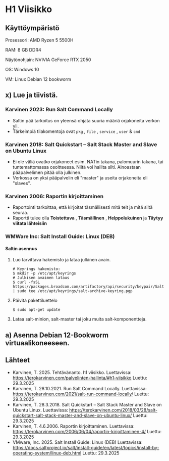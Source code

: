 # H1 Viisikko

## Käyttöympäristö

Prosessori: AMD Ryzen 5 5500H

RAM: 8 GB DDR4

Näytönohjain: NVIVIA GeForce RTX 2050

OS: Windows 10

VM: Linux Debian 12 bookworm

## x) Lue ja tiivistä. 

### Karvinen 2023: Run Salt Command Locally 

- Saltin pää tarkoitus on yleensä ohjata suuria määriä orjakoneita verkon yli.
- Tärkeimpiä tilakomentoja ovat `pkg` , `file` , `service` , `user` & `cmd`

### Karvinen 2018: Salt Quickstart – Salt Stack Master and Slave on Ubuntu Linux 

- Ei ole väliä ovatko orjakoneet esim. NATin takana, palomuurin takana, tai tuntemattomassa osoitteessa. Niitä voi hallita silti. Ainoastaan pääpalvelimen pitää olla julkinen.
- Verkossa on yksi pääpalvelin eli "master" ja useita orjakoneita eli "slaves".

### Karvinen 2006: Raportin kirjoittaminen 

- Raportointi tarkoittaa, että kirjoitat täsmällisesti mitä teit ja mitä siitä seuraa.
- Raportti tulee olla **Toistettava** , **Täsmällinen** , **Helppolukuinen** ja **Täytyy viitata lähteisiin**

### WMWare Inc: Salt Install Guide: Linux (DEB)

#### Saltin asennus

  1. Luo tarvittava hakemisto ja lataa julkinen avain.

         # Keyrings hakemisto:
         $ mkdir -p /etc/apt/keyrings
         # Julkisen avaimen lataus
         $ curl -fsSL https://packages.broadcom.com/artifactory/api/security/keypair/SaltProjectKey/public | sudo tee /etc/apt/keyrings/salt-archive-keyring.pgp

  2. Päivitä pakettiluettelo

         $ sudo apt-get update

  3. Lataa salt-minion, salt-master tai joku muita salt-komponentteja.

## a) Asenna Debian 12-Bookworm virtuaalikoneeseen. 



## Lähteet

- Karvinen, T. 2025. Tehtävänanto. h1 viisikko. Luettavissa: https://terokarvinen.com/palvelinten-hallinta/#h1-viisikko Luettu: 29.3.2025
- Karvinen, T. 28.10.2021. Run Salt Command Locally. Luettavissa: https://terokarvinen.com/2021/salt-run-command-locally/ Luettu: 29.3.2025
- Karvinen, T. 28.3.2018. Salt Quickstart – Salt Stack Master and Slave on Ubuntu Linux. Luettavissa: https://terokarvinen.com/2018/03/28/salt-quickstart-salt-stack-master-and-slave-on-ubuntu-linux/ Luettu: 29.3.2025
- Karvinen, T. 4.6.2006. Raportin kirjoittaminen. Luettavissa: https://terokarvinen.com/2006/06/04/raportin-kirjoittaminen-4/ Luettu: 29.3.2025
- VMware, Inc. 2025. Salt Install Guide: Linux (DEB) Luettavissa: https://docs.saltproject.io/salt/install-guide/en/latest/topics/install-by-operating-system/linux-deb.html Luettu: 29.3.2025
 
